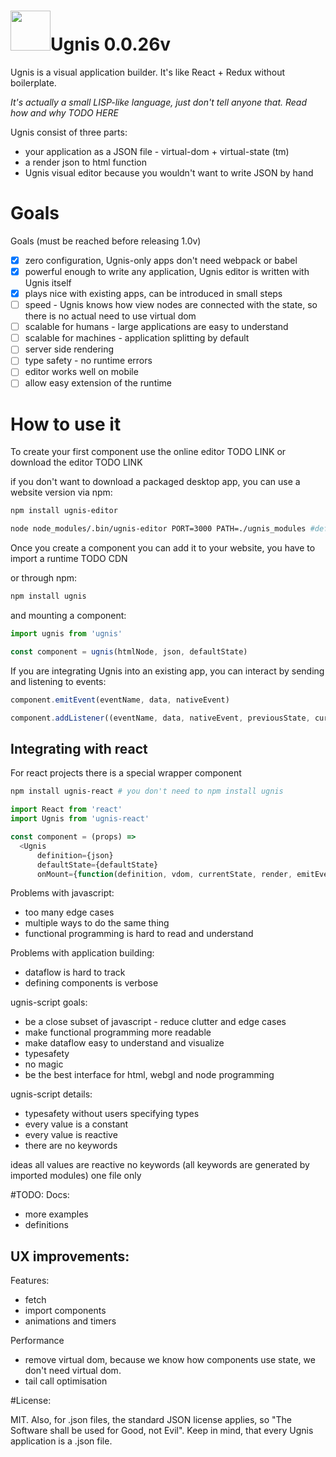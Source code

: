 # <img height="64" src="https://cloud.githubusercontent.com/assets/5903616/20250447/5fe963c2-aa17-11e6-8648-bc1760fdaeb7.png" />Ugnis 0.0.26v

Ugnis is a visual application builder. It's like React + Redux without boilerplate.

*It's actually a small LISP-like language, just don't tell anyone that. Read how and why TODO HERE*

Ugnis consist of three parts:
  - your application as a JSON file - virtual-dom + virtual-state (tm)
  - a render json to html function
  - Ugnis visual editor because you wouldn't want to write JSON by hand

# Goals
Goals (must be reached before releasing 1.0v)
  - [x] zero configuration, Ugnis-only apps don't need webpack or babel
  - [x] powerful enough to write any application, Ugnis editor is written with Ugnis itself
  - [x] plays nice with existing apps, can be introduced in small steps
  - [ ] speed - Ugnis knows how view nodes are connected with the state, so there is no actual need to use virtual dom
  - [ ] scalable for humans - large applications are easy to understand
  - [ ] scalable for machines - application splitting by default
  - [ ] server side rendering
  - [ ] type safety - no runtime errors
  - [ ] editor works well on mobile
  - [ ] allow easy extension of the runtime

# How to use it

To create your first component use the online editor TODO LINK or download the editor TODO LINK

if you don't want to download a packaged desktop app, you can use a website version via npm:
```bash
npm install ugnis-editor

node node_modules/.bin/ugnis-editor PORT=3000 PATH=./ugnis_modules #defaults
```

Once you create a component you can add it to your website, you have to import a runtime
TODO CDN

or through npm:
```bash
npm install ugnis
```

and mounting a component:
```javascript
import ugnis from 'ugnis'

const component = ugnis(htmlNode, json, defaultState)
```

If you are integrating Ugnis into an existing app, you can interact by sending and listening to events:
```javascript
component.emitEvent(eventName, data, nativeEvent)

component.addListener((eventName, data, nativeEvent, previousState, currentState, mutations)=>{ /*your code* /})
```

## Integrating with react
For react projects there is a special wrapper component
```bash
npm install ugnis-react # you don't need to npm install ugnis
```

```javascript
import React from 'react'
import Ugnis from 'ugnis-react'

const component = (props) =>
  <Ugnis
      definition={json}
      defaultState={defaultState}
      onMount={function(definition, vdom, currentState, render, emitEvent, addListener){}} />
```

Problems with javascript:
  - too many edge cases
  - multiple ways to do the same thing
  - functional programming is hard to read and understand

Problems with application building:
  - dataflow is hard to track
  - defining components is verbose
  
ugnis-script goals:
  - be a close subset of javascript - reduce clutter and edge cases
  - make functional programming more readable
  - make dataflow easy to understand and visualize
  - typesafety
  - no magic
  - be the best interface for html, webgl and node programming

ugnis-script details:
  - typesafety without users specifying types
  - every value is a constant
  - every value is reactive
  - there are no keywords

ideas
    all values are reactive
    no keywords (all keywords are generated by imported modules)
    one file only

#TODO:
Docs:
  - more examples
  - definitions

UX improvements:
  -

Features:
  - fetch
  - import components
  - animations and timers

Performance
  - remove virtual dom, because we know how components use state, we don't need virtual dom.
  - tail call optimisation

#License:

MIT. Also, for .json files, the standard JSON license applies, so "The Software shall be used for Good, not Evil".
Keep in mind, that every Ugnis application is a .json file.
